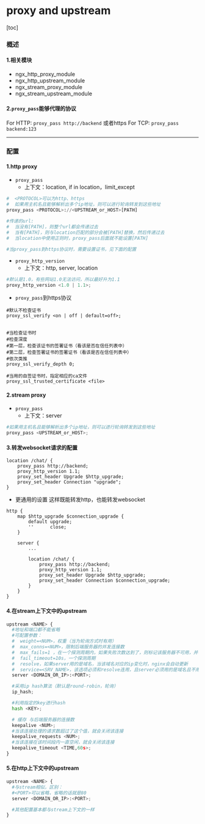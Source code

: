 # proxy and upstream

[toc]

### 概述

#### 1.相关模块
* ngx_http_proxy_module
* ngx_http_upstream_module
* ngx_stream_proxy_module
* ngx_stream_upstream_module

#### 2.`proxy_pass`能够代理的协议
For HTTP: `proxy_pass http://backend` 或者https
For TCP: `proxy_pass backend:123`

***

### 配置

#### 1.http proxy
* `proxy_pass`
  * 上下文：location, if in location，limit_except

```python
#  <PROTOCOL>可以为http、https
#  如果用主机名且能够解析出多个ip地址，则可以进行轮询转发到这些地址
proxy_pass <PROTOCOL>://<UPSTREAM_or_HOST>[PATH]

#传递的url:
#  当没有[PATH]，则整个url都会传递过去
#  当有[PATH]，则与location匹配的部分会被[PATH]替换，然后传递过去
#  当location中使用正则时，proxy_pass后面就不能设置[PATH]

#当proxy_pass到https协议时，需要设置证书，见下面的配置
```

* `proxy_http_version`
  * 上下文：http, server, location
```python
#默认是1.0，有些网站1.0无法访问，所以最好升为1.1
proxy_http_version <1.0 | 1.1>;
```

* `proxy_pass`到https协议     
```shell
#默认不检查证书
proxy_ssl_verify <on | off | default=off>;


#当检查证书时
#检查深度
#第一层，检查该证书的签署证书（看该是否在信任列表中）
#第二层，检查签署证书的签署证书（看该是否在信任列表中）
#依次类推
proxy_ssl_verify_depth 0;   

#当用的自签证书时，指定相应的ca文件
proxy_ssl_trusted_certificate <file>
```

#### 2.stream proxy

* `proxy_pass`
  * 上下文：server
```python
#如果用主机名且能够解析出多个ip地址，则可以进行轮询转发到这些地址
proxy_pass <UPSTREAM_or_HOST>;
```

#### 3.转发websocket请求的配置
```shell
location /chat/ {
    proxy_pass http://backend;
    proxy_http_version 1.1;
    proxy_set_header Upgrade $http_upgrade;
    proxy_set_header Connection "upgrade";
}
```

* 更通用的设置
这样既能转发http，也能转发websocket
```shell
http {
    map $http_upgrade $connection_upgrade {
        default upgrade;
        ''      close;
    }

    server {
        ...

        location /chat/ {
            proxy_pass http://backend;
            proxy_http_version 1.1;
            proxy_set_header Upgrade $http_upgrade;
            proxy_set_header Connection $connection_upgrade;
        }
    }
}
```

#### 4.在stream上下文中的upstream
```python
upstream <NAME> {
  #地址和端口都不能省略
  #可配置参数：
  #  weight=<NUM>，权重（当为轮询方式时有用）
  #  max_conns=<NUM>，限制后端服务器的并发连接数
  #  max_fails=1 ，在一个探测周期内，如果失败次数达到了，则标记该服务器不可用，并等待下一个周期再检测（如果为0，标记该服务器一直可用）
  #  fail_timeout=10s，一个探测周期
  #  resolve，如果server用的是域名，当该域名对应的ip变化时，nginx会自动更新
  #  service=<SRV_NAME>，该选项必须和resolve连用，且server必须用的是域名且不用指定端口，因为该配置会去DNS的SRV记录中找到名为<SRV_NAME>的port
  server <DOMAIN_OR_IP>:<PORT>;

  #采用ip hash算法（默认是round-robin，轮询）
  ip_hash;

  #利用指定的key进行hash
  hash <KEY>;

  # 缓存 与后端服务器的连接数
  keepalive <NUM>;
  #当该连接处理的请求数超过了这个值，就会关闭该连接
  keepalive_requests <NUM>;
  #当该连接在该时间段内一直空闲，就会关闭该连接
  keepalive_timeout <TIME,60s>;
}
```

#### 5.在http上下文中的upstream
```python
upstream <NAME> {
  #与stream相似，区别：
  #<PORT>可以省略，省略的话就是80
  server <DOMAIN_OR_IP>:<PORT>;

  #其他配置基本都与stream上下文的一样
}
```
